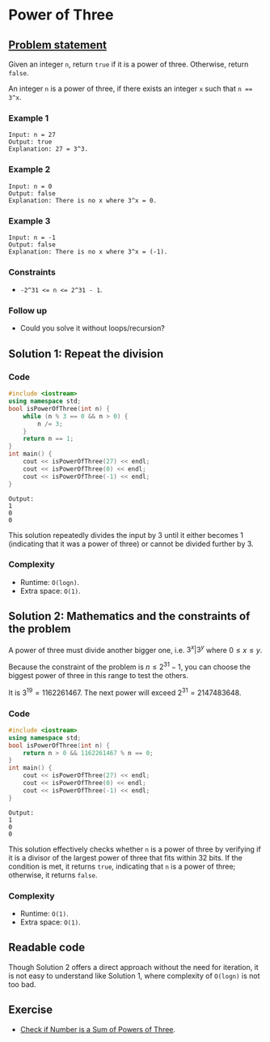# Power of Three

## [Problem statement](https://leetcode.com/problems/power-of-three/)

Given an integer `n`, return `true` if it is a power of three. Otherwise, return `false`.

An integer `n` is a power of three, if there exists an integer `x` such that `n == 3^x`.



### Example 1
```text
Input: n = 27
Output: true
Explanation: 27 = 3^3.
```

### Example 2
```text
Input: n = 0
Output: false
Explanation: There is no x where 3^x = 0.
```

### Example 3
```text
Input: n = -1
Output: false
Explanation: There is no x where 3^x = (-1).
``` 

### Constraints

* `-2^31 <= n <= 2^31 - 1`.
 

### Follow up
* Could you solve it without loops/recursion?

## Solution 1: Repeat the division

### Code
```cpp
#include <iostream>
using namespace std;
bool isPowerOfThree(int n) {
    while (n % 3 == 0 && n > 0) {
        n /= 3;
    }
    return n == 1;
}
int main() {
    cout << isPowerOfThree(27) << endl;
    cout << isPowerOfThree(0) << endl;
    cout << isPowerOfThree(-1) << endl;
}
```
```text
Output:
1
0
0
```
This solution repeatedly divides the input by 3 until it either becomes 1 (indicating that it was a power of three) or cannot be divided further by 3.

### Complexity
* Runtime: `O(logn)`.
* Extra space: `O(1)`.

## Solution 2: Mathematics and the constraints of the problem

A power of three must divide another bigger one, i.e. $3^x | 3^y$ where $0 \leq x \leq y$.

Because the constraint of the problem is $n \leq 2^{31} - 1$, you can choose the biggest power of three in this range to test the others.

It is $3^{19} = 1162261467$. The next power will exceed $2^{31} = 2147483648$.

### Code
```cpp
#include <iostream>
using namespace std;
bool isPowerOfThree(int n) {
    return n > 0 && 1162261467 % n == 0;
}
int main() {
    cout << isPowerOfThree(27) << endl;
    cout << isPowerOfThree(0) << endl;
    cout << isPowerOfThree(-1) << endl;
}
```
```text
Output:
1
0
0
```

This solution effectively checks whether `n` is a power of three by verifying if it is a divisor of the largest power of three that fits within 32 bits. If the condition is met, it returns `true`, indicating that `n` is a power of three; otherwise, it returns `false`.

### Complexity
* Runtime: `O(1)`.
* Extra space: `O(1)`.

## Readable code

Though Solution 2 offers a direct approach without the need for iteration, it is not easy to understand like Solution 1, where complexity of `O(logn)` is not too bad.

## Exercise
- [Check if Number is a Sum of Powers of Three](https://leetcode.com/problems/check-if-number-is-a-sum-of-powers-of-three/).


